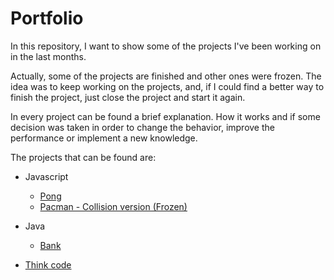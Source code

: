 # Portfolio

In this repository, I want to show some of the projects I've been working on in the last months.

Actually, some of the projects are finished and other ones were frozen. The idea was to keep working on the projects, and, if I could find a better way to finish the project, just close the project and start it again.

In every project can be found a brief explanation. How it works and if some decision was taken in order to change the behavior, improve the performance or implement a new knowledge.

The projects that can be found are:

* Javascript
  * [Pong](https://github.com/canyavall/Portfolio/tree/master/pong)
  * [Pacman - Collision version (Frozen)](https://github.com/canyavall/Portfolio/tree/master/PacMan)

* Java
  * [Bank](https://github.com/canyavall/Portfolio/tree/master/Bank)

* [Think code](https://github.com/canyavall/Portfolio/tree/master/ThinkCode)
